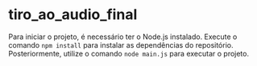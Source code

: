 # tiro_ao_audio_final

Para iniciar o projeto, é necessário ter o Node.js instalado. Execute o comando `npm install` para instalar as dependências do repositório. Posteriormente, utilize o comando `node main.js` para executar o projeto.
